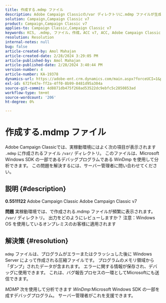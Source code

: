 ```yaml
---
title: 作成する.mdmp ファイル
description: Adobe Campaign Classicの/var ディレクトリに.mdmp ファイルが生成される理由を確認します。 これをサーバー管理者に問い合わせてください。
solution: Campaign,Campaign Classic v7
product: Campaign,Campaign Classic v7
applies-to: Campaign Classic,Campaign Classic v7
keywords: KCS, .mdmp, ファイル，作成，ACC v7, ACC, Adobe Campaign Classic, Adobe Campaign Classic v7, FAQ
resolution: Resolution
internal-notes: null
bug: false
article-created-by: Amol Mahajan
article-created-date: 2/28/2024 3:29:05 PM
article-published-by: Amol Mahajan
article-published-date: 2/28/2024 3:40:44 PM
version-number: 4
article-number: KA-19378
dynamics-url: https://adobe-ent.crm.dynamics.com/main.aspx?forceUCI=1&pagetype=entityrecord&etn=knowledgearticle&id=f0401c14-4ed6-ee11-9078-00224804dfb5
exl-id: 672fe47e-ff2a-4ff0-8b99-8481d95a304a
source-git-commit: 4d8871db475f268ad53522dc9ebfc5c2850853ad
workflow-type: tm+mt
source-wordcount: '206'
ht-degree: 0%

---
```


# 作成する.mdmp ファイル


Adobe Campaign Classicでは、実稼動環境にはよく次の項目が表示されます `.mdmp` に作成されるファイル `/var/` ディレクトリ。 このファイルは、Microsoft Windows SDK の一部であるデバッグプログラムである WinDmp を使用して分析できます。 この問題を解決するには、サーバー管理者に問い合わせてください。

## 説明 {#description}


<b>0.5511122</b>
Adobe Campaign Classic Adobe Campaign Classic v7

<b>問題</b>
実稼動環境では、で作成される.mdmp ファイルが頻繁に表示されます。 `/var/` ディレクトリ。 出力をどのようにレビューしますか？
注意：Windows OS を使用しているオンプレミスのお客様に適用されます


## 解決策 {#resolution}


`mdmp` ファイルは、プログラムがエラーまたはクラッシュした後に Windows Server によって作成される圧縮ファイルです。 プログラムのメモリ領域から「ダンプ」されたデータが含まれます。
エラーに関する情報が保存され、デバッグに使用できます。 これは、バグ報告プロセスの一環としてMicrosoftにも送信できます。



*MDMP* 次を使用して分析できます *WinDmp*:Microsoft Windows SDK の一部を成すデバッグプログラム。 サーバー管理者がこれを支援できます。
